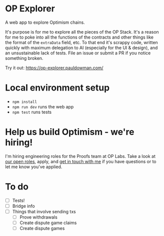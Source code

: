 # OP Explorer

 A web app to explore Optimism chains.

It's purpose is for me to explore all the pieces of the OP Stack. It's a reason for me to poke into all the functions of the contracts and other things like the format of the `extraData` field, etc. To that end it's scrappy code, written quickly with maximum delegation to AI (especially for the UI & design), and an unsustainable lack of tests. File an issue or submit a PR if you notice something broken.

Try it out: https://op-explorer.pauldowman.com/


# Local environment setup

- `npm install`
- `npm run dev` runs the web app
- `npm test` runs tests


# Help us build Optimism - we're hiring!

I'm hiring engineering roles for the Proofs team at OP Labs. Take a look at [our open roles](https://jobs.ashbyhq.com/oplabs), apply, and [get in touch with me](https://www.pauldowman.com/) if you have questions or to let me know you've applied.


 # To do

- [ ] Tests!
- [ ] Bridge info
- [ ] Things that involve sending txs
   - [ ] Prove withdrawals
   - [ ] Create dispute game claims
   - [ ] Create dispute games
